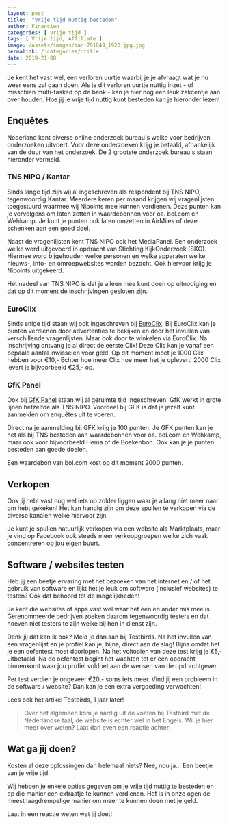 ```yaml
---
layout: post
title:  "Vrije tijd nuttig besteden"
author: Financien
categories: [ vrije tijd ]
tags: [ Vrije tijd, Affiliate ]
image: /assets/images/man-791049_1920.jpg.jpg
permalink: /:categories/:title
date: 2019-21-08
---
```


Je kent het vast wel, een verloren uurtje waarbij je je afvraagt wat je nu weer eens zal gaan doen. Als je dit verloren uurtje nuttig inzet - of misschien multi-tasked op de bank - kan je hier nog een leuk zakcentje aan over houden. Hoe jij je vrije tijd nuttig kunt besteden kan je hieronder lezen!

## Enquêtes 

Nederland kent diverse online onderzoek bureau's welke voor bedrijven onderzoeken uitvoert. Voor deze onderzoeken krijg je betaald, afhankelijk van de duur van het onderzoek. De 2 grootste onderzoek bureau's staan hieronder vermeld.

### TNS NIPO / Kantar

Sinds lange tijd zijn wij al ingeschreven als respondent bij TNS NIPO, tegenwoordig Kantar. Meerdere keren per maand krijgen wij vragenlijsten toegestuurd waarmee wij Nipoints mee kunnen verdienen. Deze punten kan je vervolgens om laten zetten in waardebonnen voor oa. bol.com en Wehkamp. Je kunt je punten ook laten omzetten in AirMiles of deze schenken aan een goed doel.

Naast de vragenlijsten kent TNS NIPO ook het MediaPanel. Een onderzoek welke word uitgevoerd in opdracht van Stichting KijkOnderzoek (SKO). Hiermee word bijgehouden welke personen en welke apparaten welke nieuws-, info- en omroepwebsites worden bezocht. Ook hiervoor krijg je Nipoints uitgekeerd.

Het nadeel van TNS NIPO is dat je alleen mee kunt doen op uitnodiging en dat op dit moment de inschrijvingen gesloten zijn.

### EuroClix

Sinds enige tijd staan wij ook ingeschreven bij [EuroClix][Euroclixk]. Bij EuroClix kan je punten verdienen door advertenties te bekijken en door het invullen van verschillende vragenlijsten. Maar ook door te winkelen via EuroClix. Na inschrijving ontvang je al direct de eerste Clix! Deze Clis kan je vanaf een bepaald aantal inwisselen voor geld. Op dit moment moet je 1000 Clix hebben voor €10,- Echter hoe meer Clix hoe meer het je oplevert! 2000 Clix levert je bijvoorbeeld €25,- op.

### GfK Panel

Ook bij [GfK Panel][GfK-Panel] staan wij al geruimte tijd ingeschreven. GfK werkt in grote lijnen hetzelfde als TNS NIPO. Voordeel bij GFK is dat je jezelf kunt aanmelden om enquêtes uit te voeren.

Direct na je aanmelding bij GFK krijg je 100 punten. Je GFK punten kan je net als bij TNS besteden aan  waardebonnen voor oa. bol.com en Wehkamp, maar ook voor bijvoorbeeld Hema of de Boekenbon. Ook kan je je punten besteden aan goede doelen.

Een waardebon van bol.com kost op dit moment 2000 punten.

## Verkopen

Ook jij hebt vast nog wel iets op zolder liggen waar je allang niet meer naar om hebt gekeken! Het kan handig zijn om deze spullen te verkopen via de diverse kanalen welke hiervoor zijn.

Je kunt je spullen natuurlijk verkopen via een website als Marktplaats, maar je vind op Facebook ook steeds meer verkoopgroepen welke zich vaak concentreren op jou eigen buurt.

## Software / websites testen

Heb jij een beetje ervaring met het bezoeken van het internet en / of het gebruik van software en lijkt het je leuk om software (inclusief websites) te testen? Ook dat behoord tot de mogelijkheden!

Je kent die websites of apps vast wel waar het een en ander mis mee is. Gerenommeerde bedrijven zoeken daarom tegenwoordig testers en dat hoeven niet testers te zijn welke bij hen in dienst zijn.

Denk jij dat kan ik ook? Meld je dan aan bij Testbirds. Na het invullen van een vragenlijst en je profiel kan je, bijna, direct aan de slag! Bijna omdat het je een oefentest moet doorlopen. Na het voltooien van deze test krijg je €5,- uitbetaald. Na de oefentest begint het wachten tot er een opdracht binnenkomt waar jou profiel voldoet aan de wensen van de opdrachtgever.

Per test verdien je ongeveer €20,- soms iets meer. Vind jij een probleem in de software / website? Dan kan je een extra vergoeding verwachten!

Lees ook het artikel Testbirds, 1 jaar later!

> Over het algemeen kom je aardig uit de voeten bij Testbird met de Nederlandse taal, de website is echter wel in het Engels. Wil je hier meer over weten? Laat dan even een reactie achter!

## Wat ga jij doen?
Kosten al deze oplossingen dan helemaal niets? Nee, nou ja... Een beetje van je vrije tijd. 

Wij hebben je enkele opties gegeven om je vrije tijd nuttig te besteden en op die manier een extraatje te kunnen verdienen. Het is in onze ogen de meest laagdrempelige manier om meer te kunnen doen met je geld.

Laat in een reactie weten wat jij doet!

[EuroClixk]: https://www.euroclix.nl/index?SRef=qRwJwfDEvA6Pvi6A
[GfK-Panel]: https://gfkpanel.nl/signup
